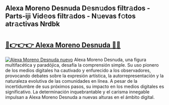 ## Alexa Moreno Desnuda D𝚎sn𝚞dos filtr𝚊dos - Parts-iji Vid𝚎os filtr𝚊dos - N𝚞evas f𝚘tos atr𝚊ctivas Nrdbk

# <h2><a href="http://mb4brr4.tromn.icu/?c=Alexa+Moreno+Desnuda">🔗👉👉👉 Alexa Moreno Desnuda 🔗🔗</a></h2>

[![Alexa Moreno Desnuda nuevo](https://i.imgur.com/pEAQMta.gif)](http://mb4brr4.tromn.icu/?c=Alexa+Moreno+Desnuda)
Alexa Moreno Desnuda, una figura multifacética y paradójica, desafía la comprensión simple. Su uso pionero de los medios digitales ha cautivado y enfurecido a los observadores, provocando debates sobre la expresión artística, la autorrepresentación y la naturaleza evolutiva de las comunidades en línea. A pesar de la incertidumbre de sus próximos pasos, su impacto en los medios digitales es significativo. La determinación inquebrantable y el carisma innegable impulsan a Alexa Moreno Desnuda a nuevas alturas en el ámbito digital.

